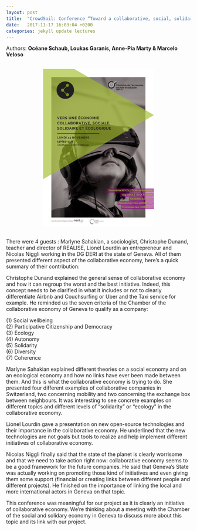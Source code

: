```yaml
---
layout: post
title:  "CrowdSoil: Conference “Toward a collaborative, social, solidary and ecological economy”"
date:   2017-11-17 16:03:04 +0200
categories: jekyll update lectures
---
```


Authors: **Océane Schaub, Loukas Garanis, Anne-Pia Marty & Marcelo Veloso**

<br>
<center><img src="/images/apres_ge_eco_collaborative_affiche.png" alt=""  width="60%"></center>
<br>

There were 4 guests : Marlyne Sahakian, a sociologist, Christophe Dunand, teacher and director of REALISE, Lionel Lourdin an entrepreneur and Nicolas Niggli working in the DG DERI at the state of Geneva. All of them presented different aspect of the collaborative economy, here’s a quick summary of their contribution: 

Christophe Dunand explained the general sense of collaborative economy and how it can regroup the worst and the best initiative. Indeed, this concept needs to be clarified in what it includes or not to clearly differentiate Airbnb and Couchsurfing or Uber and the Taxi service for example. He reminded us the seven criteria of the Chamber of the collaborative economy of Geneva to qualify as a company: 
 
(1) Social wellbeing<br>
(2) Participative Citizenship and Democracy<br>
(3) Ecology<br>
(4) Autonomy<br>
(5) Solidarity<br>
(6) Diversity<br>
(7) Coherence<br>

Marlyne Sahakian explained different theories on a social economy and on an ecological economy and how no links have ever been made between them. And this is what the collaborative economy is trying to do. She presented four different examples of collaborative companies in Switzerland, two concerning mobility and two concerning the exchange box between neighbours. It was interesting to see concrete examples on different topics and different levels of “solidarity” or “ecology” in the collaborative economy. 

Lionel Lourdin gave a presentation on new open-source technologies and their importance in the collaborative economy. He underlined that the new technologies are not goals but tools to realize and help implement different initiatives of collaborative economy.

Nicolas Niggli finally said that the state of the planet is clearly worrisome and that we need to take action right now: collaborative economy seems to be a good framework for the future companies. He said that Geneva’s State was actually working on promoting those kind of initiatives and even giving them some support (financial or creating links between different people and different projects). He finished on the importance of linking the local and more international actors in Geneva on that topic. 

This conference was meaningful for our project as it is clearly an initiative of collaborative economy. We’re thinking about a meeting with the Chamber of the social and solidary economy in Geneva to discuss more about this topic and its link with our project.
